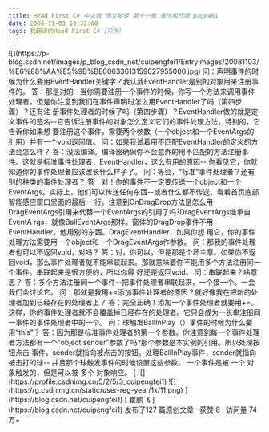 ```yaml
---
title: Head First C# 中文版 图文皆译 第十一章 事件和代理 page491
date: 2008-11-03 13:32:00
tags: 我翻译的Head First C#（习作）
---
```

<?xml:namespace prefix = o ns = "urn:schemas-microsoft-com:office:office" />

![](https://p-blog.csdn.net/images/p_blog_csdn_net/cuipengfei1/EntryImages/20081103/%E6%88%AA%E5%9B%BE00633613159027955000.jpg)

问：声明事件的时候为什么要用EventHandler关键字？我认我EventHandler是别的对象用来注册事件的。

答：那是对的--当你需要注册一个事件的时候，你写一个方法来调用事件处理者，但是你注意到我们在事件声明时怎么用EventHandler了吗（第四步骤）？还有注
册事件处理者的时候了吗（第四步骤）？EventHandler做的就是定义事件的签名--它告诉注册事件的对象怎么定义它们的事件处理方法。特别的，它告诉你如果想
要注册这个事件，需要两个参数（一个object和一个EventArgs的引用）并有一个void返回值。

问：如果我试着用不匹配EventHandler的定义的方法会怎么样？

答：没法编译。编译器确保你不会意外的用不匹配的方法注册事件。这就是标准事件处理者，EventHandler，这么有用的原因--
你看见它，你就知道你的事件处理者应该改长什么样子了。

问：等会，“标准”事件处理者？还有别的种类的事件处理者？

答：对！你的事件不一定要传送一个object和一个EventArgs。实际上，他们可以传送任何东西--或者什么都不传送。看看首页底部智能感应窗口里面的最后一
行。注意到OnDragDrop方法是怎么用DragEventArgs引用来代替一个EventArgs的引用了吗?DragEventArgs继承自EventA
rgs，就像BallEventArgs那样。窗体的DragDrop事件不用EventHandler。他用别的东西。DragEventHandler，如果你想
用它，你的事件处理方法需要用一个object和一个DragEventArgs作参数。

问：那我的事件处理者也可以不返回void，对吗？

答：对，你可以，但是那是个坏主意。如果你不返回void，那么事件处理者就不能串联起来。那就意味着你不能用多个方法注册同一个事件。串联起来是很方便的，所以你最
好还是返回void。

问：串联起来？啥意思？

答：多个方法注册同一个事件--把事件处理者串联起来，一个接一个。一会我们会讨论它。

问：那就是我用+=添加事件处理者的原因？就好像我在把新的处理者加到已经存在的处理者上？

答：完全正确！添加一个事件处理者就要用+=。这样，你的事件处理者就不会覆盖掉已经存在的处理者。它只会成为一长串注册同一事件的事件处理者中的一个。

问：球触发BallInPlay（）事件的时候为什么要用“this”？

答：因为那是标准事件处理者的第一个参数。你注意到每一个事件处理者方法都有一个“object sender”参数了吗?那个参数是本实例的引用。所以处理按钮点击
事件，sender就指向被点击的按钮。处理BallInPlay事件，sender就指向被击打的球--

并且那个球触发事件的时候设置这些参数。

一个事件是被  一个  对象触发的，但是可以被  多个  对象响应。



[ ![](https://profile.csdnimg.cn/5/2/5/3_cuipengfei1)
![](https://g.csdnimg.cn/static/user-reg-year/1x/11.png)
](https://blog.csdn.net/cuipengfei1)

[ 崔鹏飞 ](https://blog.csdn.net/cuipengfei1)

发布了127 篇原创文章  ·  获赞 8  ·  访问量 74万+

